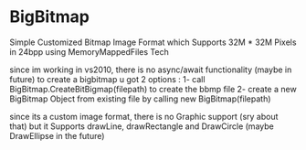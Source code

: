 # BigBitmap
Simple Customized Bitmap Image Format which Supports 32M * 32M Pixels in 24bpp using MemoryMappedFiles Tech

since im working in vs2010, there is no async/await functionality (maybe in future)
to create a bigbitmap u got 2 options :
1- call BigBitmap.CreateBitBigmap(filepath) to create the bbmp file
2- create a new BigBitmap Object from existing file by calling new BigBitmap(filepath)

since its a custom image format, there is no Graphic support (sry about that) but it Supports drawLine, drawRectangle and DrawCircle (maybe DrawEllipse in the future)


